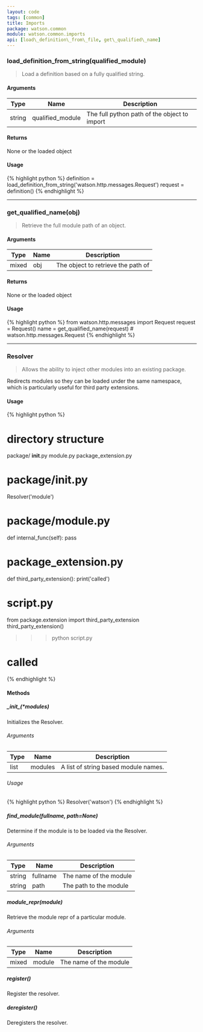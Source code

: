 ```yaml
---
layout: code
tags: [common]
title: Imports
package: watson.common
module: watson.common.imports
api: [load\_definition\_from\_file, get\_qualified\_name]
---
```


### load_definition_from_string(qualified_module)

> Load a definition based on a fully qualified string.

#### Arguments

Type | Name | Description
-------- | -------- | -----------
string | qualified_module | The full python path of the object to import

#### Returns

None or the loaded object

#### Usage

{% highlight python %}
definition = load_definition_from_string('watson.http.messages.Request')
request = definition()
{% endhighlight %}


-----


### get_qualified_name(obj)

> Retrieve the full module path of an object.

#### Arguments

Type | Name | Description
-------- | -------- | -----------
mixed | obj | The object to retrieve the path of

#### Returns

None or the loaded object

#### Usage

{% highlight python %}
from watson.http.messages import Request
request = Request()
name = get_qualified_name(request) # watson.http.messages.Request
{% endhighlight %}


-----


### Resolver

> Allows the ability to inject other modules into an existing package.

Redirects modules so they can be loaded under the same namespace, which is
particularly useful for third party extensions.

#### Usage

{% highlight python %}
# directory structure
package/
    __init__.py
    module.py
package_extension.py

# package/__init__.py
Resolver('module')

# package/module.py
def internal_func(self):
    pass

# package_extension.py
def third_party_extension():
    print('called')

# script.py
from package.extension import third_party_extension
third_party_extension()

>>> python script.py
# called
{% endhighlight %}

#### Methods

##### \__init\__(*modules)

Initializes the Resolver.

###### Arguments

Type | Name | Description
-------- | -------- | -----------
list | modules | A list of string based module names.


###### Usage

{% highlight python %}
Resolver('watson')
{% endhighlight %}

##### find_module(fullname, path=None)

Determine if the module is to be loaded via the Resolver.

###### Arguments

Type | Name | Description
-------- | -------- | -----------
string | fullname | The name of the module
string | path | The path to the module

##### module_repr(module)

Retrieve the module repr of a particular module.

###### Arguments

Type | Name | Description
-------- | -------- | -----------
mixed | module | The name of the module


##### register()

Register the resolver.

##### deregister()

Deregisters the resolver.
